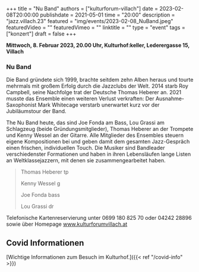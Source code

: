 +++
title = "Nu Band"
authors = ["kulturforum-villach"]
date = 2023-02-08T20:00:00
publishdate = 2021-05-01
time = "20:00"
description = "jazz.villach.23"
featured = "img/events/2023-02-08_NuBand.jpeg"
featuredVideo = ""
featuredVimeo = ""
linktitle = ""
type = "event"
tags = ["konzert"]
draft = false
+++

**Mittwoch, 8. Februar 2023, 20.00 Uhr, Kulturhof:keller, Lederergasse 15, Villach**

### Nu Band


Die Band gründete sich 1999, brachte seitdem zehn Alben heraus und tourte mehrmals mit großem Erfolg durch die Jazzclubs der Welt. 2014 starb Roy Campbell, seine Nachfolge trat der Deutsche Thomas Heberer an. 2021 musste das Ensemble einen weiteren Verlust verkraften: Der Ausnahme-Saxophonist Mark Whitecage verstarb unerwartet kurz vor der Jubiläumstour der Band.

The Nu Band heute, das sind Joe Fonda am Bass, Lou Grassi am Schlagzeug (beide Gründungsmitglieder), Thomas Heberer an der Trompete und Kenny Wessel an der Gitarre. Alle Mitglieder des Ensembles steuern eigene Kompositionen bei und geben damit dem gesamten Jazz-Gespräch einen frischen, individuellen Touch. Die Musiker sind Bandleader verschiedenster Formationen und haben in ihren Lebensläufen lange Listen an Weltklassejazzern, mit denen sie zusammengearbeitet haben.

>Thomas Heberer tp
>
>Kenny Wessel g
>
>Joe Fonda bass
>
>Lou Grassi dr

Telefonische Kartenreservierung unter 0699 180 825 70 oder 04242 28896  sowie über Homepage www.kulturforumvillach.at                             


## Covid Informationen

[Wichtige Informationen zum Besuch im Kulturhof.]({{< ref "/covid-info" >}})
